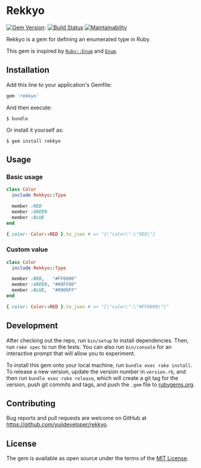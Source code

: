 # Rekkyo

[![Gem Version](https://badge.fury.io/rb/rekkyo.svg)](https://badge.fury.io/rb/rekkyo):
[![Build Status](https://travis-ci.org/yujideveloper/rekkyo.svg?branch=master)](https://travis-ci.org/yujideveloper/rekkyo)
[![Maintainability](https://api.codeclimate.com/v1/badges/37d6334cedf5b04af831/maintainability)](https://codeclimate.com/github/yujideveloper/rekkyo/maintainability)

Rekkyo is a gem for defining an enumerated type in Ruby.

This gem is inspired by [`Ruby::Enum`](https://github.com/dblock/ruby-enum) and [`Enum`](https://github.com/LIQIDTechnology/enum_class).

## Installation

Add this line to your application's Gemfile:

```ruby
gem 'rekkyo'
```

And then execute:

    $ bundle

Or install it yourself as:

    $ gem install rekkyo

## Usage

### Basic usage

``` ruby
class Color
  include Rekkyo::Type

  member :RED
  member :GREEN
  member :BLUE
end

{ color: Color::RED }.to_json # => "{\"color\":\"RED\"}
```

### Custom value

``` ruby
class Color
  include Rekkyo::Type

  member :RED,   "#FF0000"
  member :GREEN, "#00FF00"
  member :BLUE,  "#0000FF"
end

{ color: Color::RED }.to_json # => "{\"color\":\"#FF0000\"}"
```

## Development

After checking out the repo, run `bin/setup` to install dependencies. Then, run `rake spec` to run the tests. You can also run `bin/console` for an interactive prompt that will allow you to experiment.

To install this gem onto your local machine, run `bundle exec rake install`. To release a new version, update the version number in `version.rb`, and then run `bundle exec rake release`, which will create a git tag for the version, push git commits and tags, and push the `.gem` file to [rubygems.org](https://rubygems.org).

## Contributing

Bug reports and pull requests are welcome on GitHub at https://github.com/yujideveloper/rekkyo.

## License

The gem is available as open source under the terms of the [MIT License](https://opensource.org/licenses/MIT).

